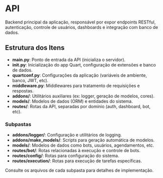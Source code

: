 # API

Backend principal da aplicação, responsável por expor endpoints RESTful, autenticação, controle de usuários, dashboards e integração com banco de dados.

## Estrutura dos Itens

- **__main__.py**: Ponto de entrada da API (inicializa o servidor).
- **__init__.py**: Inicialização do app Quart, configuração de extensões e banco de dados.
- **quartconf.py**: Configurações da aplicação (variáveis de ambiente, banco, JWT, etc).
- **middleware.py**: Middlewares para tratamento de requisições e respostas.
- **addons/**: Utilitários auxiliares (ex: logger, geração de modelos, cores).
- **models/**: Modelos de dados (ORM) e entidades do sistema.
- **routes/**: Rotas da API, separadas por domínio (auth, dashboard, bot, etc).

### Subpastas
- **addons/logger/**: Configuração e utilitários de logging.
- **addons/make_models/**: Scripts para geração automática de modelos.
- **models/**: Modelos de dados como bots, usuários, agendamentos, etc.
- **routes/bot/**: Rotas relacionadas à execução e controle de bots.
- **routes/config/**: Rotas para configuração do sistema.
- **routes/execution/**: Rotas para execução de tarefas específicas.

Consulte os arquivos de cada subpasta para detalhes de implementação.
